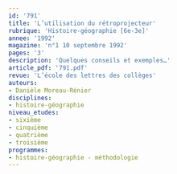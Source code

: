 ```yaml
---
id: '791'
title: 'L’utilisation du rétroprojecteur'
rubrique: 'Histoire-géographie [6e-3e]'
annee: '1992'
magazine: 'n°1 10 septembre 1992'
pages: '3'
description: 'Quelques conseils et exemples…'
article_pdf: '791.pdf'
revue: 'L’école des lettres des collèges'
auteurs:
- Danièle Moreau-Rénier
disciplines:
- histoire-géographie
niveau_etudes:
- sixième
- cinquième
- quatrième
- troisième
programmes:
- histoire-géographie - méthodologie
---
```

